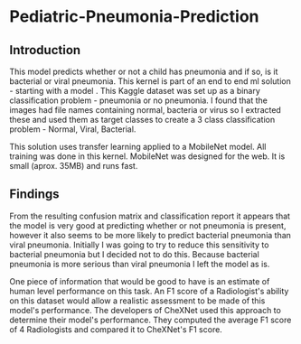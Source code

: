 # Pediatric-Pneumonia-Prediction


## Introduction

This model predicts whether or not a child has pneumonia and if so, is it bacterial or viral pneumonia. This kernel is part of an end to end ml solution - starting with a model . This Kaggle dataset was set up as a binary classification problem - pneumonia or no pneumonia. I found that the images had file names containing normal, bacteria or virus so I extracted these and used them as target classes to create a 3 class classification problem - Normal, Viral, Bacterial.

This solution uses transfer learning applied to a MobileNet model. All training was done in this kernel. MobileNet was designed for the web. It is small (aprox. 35MB) and runs fast.

## Findings

From the resulting confusion matrix and classification report it appears that the model is very good at predicting whether or not pneumonia is present, however it also seems to be more likely to predict bacterial pneumonia than viral pneumonia. Initially I was going to try to reduce this sensitivity to bacterial pneumonia but I decided not to do this. Because bacterial pneumonia is more serious than viral pneumonia I left the model as is.

One piece of information that would be good to have is an estimate of human level performance on this task. An F1 score of a Radiologist's ability on this dataset would allow a realistic assessment to be made of this model's performance. The developers of CheXNet used this approach to determine their model's performance. They computed the average F1 score of 4 Radiologists and compared it to CheXNet's F1 score.

